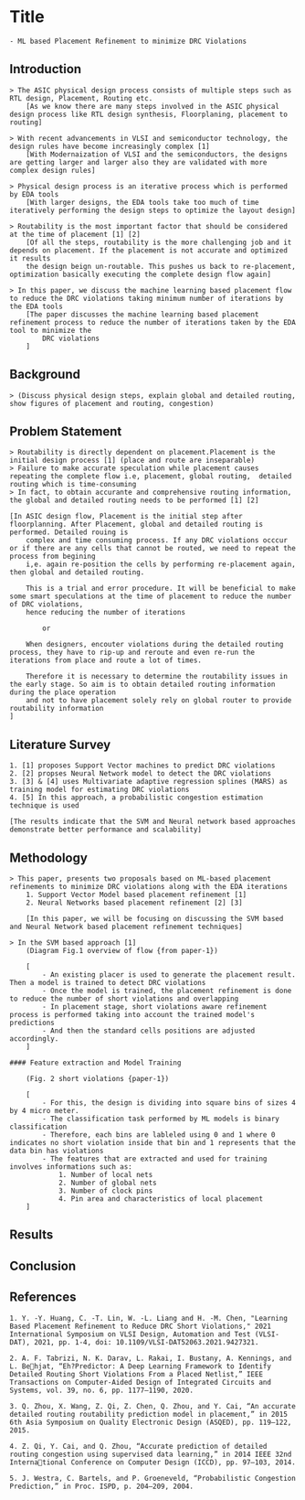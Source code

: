 


# Title
    - ML based Placement Refinement to minimize DRC Violations

## Introduction

    > The ASIC physical design process consists of multiple steps such as RTL design, Placement, Routing etc.
        [As we know there are many steps involved in the ASIC physical design process like RTL design synthesis, Floorplaning, placement to routing]

    > With recent advancements in VLSI and semiconductor technology, the design rules have become increasingly complex [1]
        [With Modernaization of VLSI and the semiconductors, the designs are getting larger and larger also they are validated with more complex design rules]

    > Physical design process is an iterative process which is performed by EDA tools
        [With larger designs, the EDA tools take too much of time iteratively performing the design steps to optimize the layout design]
        
    > Routability is the most important factor that should be considered at the time of placement [1] [2]
        [Of all the steps, routability is the more challenging job and it depends on placement. If the placement is not accurate and optimized it results
        the design beign un-routable. This pushes us back to re-placement, optimization basically executing the complete design flow again]

    > In this paper, we discuss the machine learning based placement flow to reduce the DRC violations taking minimum number of iterations by the EDA tools
        [The paper discusses the machine learning based placement refinement process to reduce the number of iterations taken by the EDA tool to minimize the
            DRC violations
        ]

## Background

    > (Discuss physical design steps, explain global and detailed routing, show figures of placement and routing, congestion)

## Problem Statement
    > Routability is directly dependent on placement.Placement is the initial design process [1] (place and route are inseparable) 
    > Failure to make accurate speculation while placement causes repeating the complete flow i.e, placement, global routing,  detailed routing which is time-consuming
    > In fact, to obtain accurante and comprehensive routing information, the global and detailed routing needs to be performed [1] [2]

    [In ASIC design flow, Placement is the initial step after floorplanning. After Placement, global and detailed routing is performed. Detailed rouing is 
        complex and time consuming process. If any DRC violations occcur or if there are any cells that cannot be routed, we need to repeat the process from begining
        i,e. again re-position the cells by performing re-placement again, then global and detailed routing.

        This is a trial and error procedure. It will be beneficial to make some smart speculations at the time of placement to reduce the number of DRC violations,
        hence reducing the number of iterations

            or

        When designers, encouter violations during the detailed routing process, they have to rip-up and reroute and even re-run the iterations from place and route a lot of times.

        Therefore it is necessary to determine the routability issues in the early stage. So aim is to obtain detailed routing information during the place operation
        and not to have placement solely rely on global router to provide routability information
    ]

## Literature Survey

    1. [1] proposes Support Vector machines to predict DRC violations
    2. [2] propses Neural Network model to detect the DRC violations
    3. [3] & [4] uses Multivariate adaptive regression splines (MARS) as training model for estimating DRC violations
    4. [5] In this approach, a probabilistic congestion estimation technique is used

    [The results indicate that the SVM and Neural network based approaches demonstrate better performance and scalability]

## Methodology
    > This paper, presents two proposals based on ML-based placement refinements to minimize DRC violations along with the EDA iterations
        1. Support Vector Model based placement refinement [1]
        2. Neural Networks based placement refinement [2] [3]
    
        [In this paper, we will be focusing on discussing the SVM based and Neural Network based placement refinement techniques]

    > In the SVM based approach [1]
        (Diagram Fig.1 overview of flow {from paper-1})

        [
            - An existing placer is used to generate the placement result. Then a model is trained to detect DRC violations
            - Once the model is trained, the placement refinement is done to reduce the number of short violations and overlapping
            - In placement stage, short violations aware refinement process is performed taking into account the trained model's predictions
            - And then the standard cells positions are adjusted accordingly. 
        ]

    #### Feature extraction and Model Training
        
        (Fig. 2 short violations {paper-1})

        [
            - For this, the design is dividing into square bins of sizes 4 by 4 micro meter.
            - The classification task performed by ML models is binary classification
            - Therefore, each bins are lableled using 0 and 1 where 0 indicates no short violation inside that bin and 1 represents that the data bin has violations
            - The features that are extracted and used for training involves informations such as:
                1. Number of local nets
                2. Number of global nets
                3. Number of clock pins
                4. Pin area and characteristics of local placement
        ]

## Results


## Conclusion

## References

    1. Y. -Y. Huang, C. -T. Lin, W. -L. Liang and H. -M. Chen, "Learning Based Placement Refinement to Reduce DRC Short Violations," 2021 International Symposium on VLSI Design, Automation and Test (VLSI-DAT), 2021, pp. 1-4, doi: 10.1109/VLSI-DAT52063.2021.9427321.
   
    2. A. F. Tabrizi, N. K. Darav, L. Rakai, I. Bustany, A. Kennings, and L. Behjat, “Eh?Predictor: A Deep Learning Framework to Identify Detailed Routing Short Violations From a Placed Netlist,” IEEE Transactions on Computer-Aided Design of Integrated Circuits and Systems, vol. 39, no. 6, pp. 1177–1190, 2020.

    3. Q. Zhou, X. Wang, Z. Qi, Z. Chen, Q. Zhou, and Y. Cai, “An accurate detailed routing routability prediction model in placement,” in 2015 6th Asia Symposium on Quality Electronic Design (ASQED), pp. 119–122, 2015.

    4. Z. Qi, Y. Cai, and Q. Zhou, “Accurate prediction of detailed routing congestion using supervised data learning,” in 2014 IEEE 32nd International Conference on Computer Design (ICCD), pp. 97–103, 2014.

    5. J. Westra, C. Bartels, and P. Groeneveld, “Probabilistic Congestion Prediction,” in Proc. ISPD, p. 204–209, 2004.
